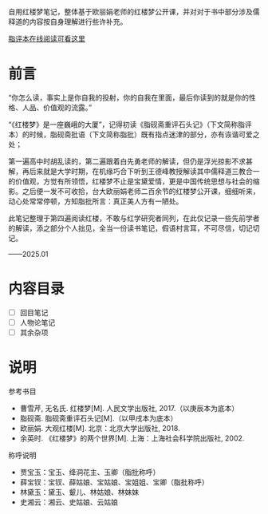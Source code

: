 自用红楼梦笔记，整体基于欧丽娟老师的红楼梦公开课，并对对于书中部分涉及儒释道的内容按自身理解进行些许补充。

[脂评本在线阅读可看这里](https://space.bilibili.com/102363496/upload/opus)

# 前言

“你怎么读，事实上是你自我的投射，你的自我在里面，最后你读到的就是你的性格、人品、价值观的流露。”

“《红楼梦》是一座巍峨的大厦”，记得初读《脂砚斋重评石头记》（下文简称脂评本）的时候，脂砚斋批语（下文简称脂批）既有指点迷津的部分，亦有诙谐可爱之处；

第一遍高中时胡乱读的，第二遍跟着白先勇老师的解读，但仍是浮光掠影不求甚解，再后来就是大学时期，在机缘巧合下听到王德峰教授解读其中儒释道三教合一的价值观，方觉有所领悟，红楼梦不止是宝黛爱情，更是中国传统思想与社会的缩影。之后便一发不可收拾，台大欧丽娟老师二百余节的红楼梦公开课，细细听来，动心处常常停顿，方知脂批所言：真正美人方有一陋处。

此笔记整理于第四遍阅读红楼，不敢与红学研究者同列，在此仅记录一些先前学者的解读，添之部分个人拙见，全当一份读书笔记，假语村言耳，不可尽信，切记切记。

——2025.01

# 内容目录

- [ ] 回目笔记
- [ ] 人物论笔记
- [ ] 其余杂项

# 说明

参考书目

- 曹雪芹, 无名氏. 红楼梦[M]. 人民文学出版社, 2017.（以庚辰本为底本）
- 脂砚斋. 脂砚斋重评石头记[M].（以甲戌本为底本）
- 欧丽娟. 大观红楼[M]. 北京：北京大学出版社, 2018.
- 余英时. 《红楼梦》的两个世界[M]. 上海：上海社会科学院出版社, 2002.

称呼说明

- 贾宝玉：宝玉、绛洞花主、玉卿（脂批称呼）
- 薛宝钗：宝钗、薛姑娘、宝姑娘、宝姐姐、宝卿（脂批称呼）
- 林黛玉：黛玉、颦儿、林姑娘、林妹妹
- 史湘云：湘云、史姑娘、云姑娘